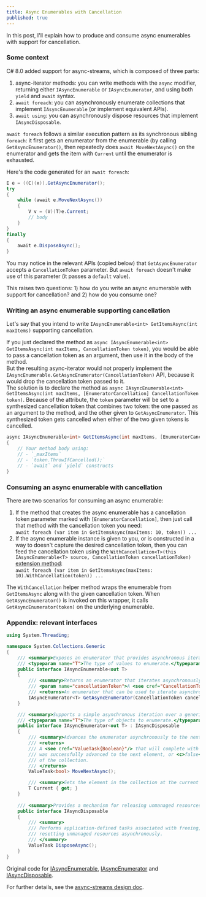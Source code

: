 ```yaml
---
title: Async Enumerables with Cancellation
published: true
---
```


In this post, I'll explain how to produce and consume async enumerables with support for cancellation. 

### Some context

C# 8.0 added support for async-streams, which is composed of three parts:
1. async-iterator methods: you can write methods with the `async` modifier, returning either `IAsyncEnumerable` or `IAsyncEnumerator`, and  using both `yield` and `await` syntax.
2. `await foreach`: you can asynchronously enumerate collections that implement `IAsyncEnumerable` (or implement equivalent APIs).
3. `await using`: you can asynchronously dispose resources that implement `IAsyncDisposable`.

`await foreach` follows a similar execution pattern as its synchronous sibling `foreach`: it first gets an enumerator from the enumerable (by calling `GetAsyncEnumerator()`, then repeatedly does `await MoveNextAsync()` on the enumerator and gets the item with `Current` until the enumerator is exhausted.

Here's the code generated for an `await foreach`:

```csharp
E e = ((C)(x)).GetAsyncEnumerator();
try
{
    while (await e.MoveNextAsync())
    {
        V v = (V)(T)e.Current;
        // body
    }
}
finally
{
    await e.DisposeAsync();
}
```

You may notice in the relevant APIs (copied below) that `GetAsyncEnumerator` accepts a `CancellationToken` parameter. But `await foreach` doesn't make use of this parameter (it passes a `default` value).

This raises two questions: 1) how do you write an async enumerable with support for cancellation? and 2) how do you consume one?

### Writing an async enumerable supporting cancellation


Let's say that you intend to write `IAsyncEnumerable<int> GetItemsAsync(int maxItems)` supporting cancellation. 

If you just declared the method as `async IAsyncEnumerable<int> GetItemsAsync(int maxItems, CancellationToken token)`, you would be able to pass a cancellation token as an argument, then use it in the body of the method.  
But the resulting async-iterator would not properly implement the `IAsyncEnumerable.GetAsyncEnumerator(CancellationToken)` API, because it would drop the cancellation token passed to it.  
The solution is to declare the method as `async IAsyncEnumerable<int> GetItemsAsync(int maxItems, [EnumeratorCancellation] CancellationToken token)`.
Because of the attribute, the `token` parameter will be set to a synthesized cancellation token that combines two token: the one passed as an argument to the method, and the other given to `GetAsyncEnumerator`. This synthesized token gets cancelled when either of the two given tokens is cancelled.

```csharp
async IAsyncEnumerable<int> GetItemsAsync(int maxItems, [EnumeratorCancellation] CancellationToken token)
{
    // Your method body using:
    // - `_maxItems`
    // - `token.ThrowIfCancelled();`
    // - `await` and `yield` constructs
}
```

### Consuming an async enumerable with cancellation

There are two scenarios for consuming an async enumerable:
1. If the method that creates the async enumerable has a cancellation token parameter marked with `[EnumeratorCancellation]`, then just call that method with the cancellation token you need:  
    `await foreach (var item in GetItemsAsync(maxItems: 10, token)) ...`
3. If the async enumerable instance is given to you, or is constructed in a way to doesn't capture the desired cancellation token, then you can feed the cancellation token using the  `WithCancellation<T>(this IAsyncEnumerable<T> source, CancellationToken cancellationToken)` [extension method](https://github.com/dotnet/coreclr/pull/21939):  
    `await foreach (var item in GetItemsAsync(maxItems: 10).WithCancellation(token)) ...`

The `WithCancellation` helper method wraps the enumerable from `GetItemsAsync` along with the given cancellation token. When `GetAsyncEnumerator()` is invoked on this wrapper, it calls `GetAsyncEnumerator(token)` on the underlying enumerable.

### Appendix: relevant interfaces

```csharp
using System.Threading;

namespace System.Collections.Generic
{
    /// <summary>Exposes an enumerator that provides asynchronous iteration over values of a specified type.</summary>
    /// <typeparam name="T">The type of values to enumerate.</typeparam>
    public interface IAsyncEnumerable<out T>
    {
        /// <summary>Returns an enumerator that iterates asynchronously through the collection.</summary>
        /// <param name="cancellationToken">A <see cref="CancellationToken"/> that may be used to cancel the asynchronous iteration.</param>
        /// <returns>An enumerator that can be used to iterate asynchronously through the collection.</returns>
        IAsyncEnumerator<T> GetAsyncEnumerator(CancellationToken cancellationToken = default);
    }

    /// <summary>Supports a simple asynchronous iteration over a generic collection.</summary>
    /// <typeparam name="T">The type of objects to enumerate.</typeparam>
    public interface IAsyncEnumerator<out T> : IAsyncDisposable
    {
        /// <summary>Advances the enumerator asynchronously to the next element of the collection.</summary>
        /// <returns>
        /// A <see cref="ValueTask{Boolean}"/> that will complete with a result of <c>true</c> if the enumerator
        /// was successfully advanced to the next element, or <c>false</c> if the enumerator has passed the end
        /// of the collection.
        /// </returns>
        ValueTask<bool> MoveNextAsync();

        /// <summary>Gets the element in the collection at the current position of the enumerator.</summary>
        T Current { get; }
    }
    
    /// <summary>Provides a mechanism for releasing unmanaged resources asynchronously.</summary>
    public interface IAsyncDisposable
    {
        /// <summary>
        /// Performs application-defined tasks associated with freeing, releasing, or
        /// resetting unmanaged resources asynchronously.
        /// </summary>
        ValueTask DisposeAsync();
    }
}
```

Original code for [IAsyncEnumerable](https://github.com/dotnet/corefx/blob/master/src/Common/src/CoreLib/System/Collections/Generic/IAsyncEnumerable.cs), [IAsyncEnumerator](https://github.com/dotnet/corefx/blob/master/src/Common/src/CoreLib/System/Collections/Generic/IAsyncEnumerator.cs) and [IAsyncDisposable](https://github.com/dotnet/corefx/blob/master/src/Common/src/CoreLib/System/IAsyncDisposable.cs).

For further details, see the [async-streams design doc](https://github.com/dotnet/roslyn/blob/master/docs/features/async-streams.md).
